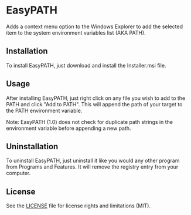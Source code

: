 # EasyPATH

Adds a context menu option to the Windows Explorer to add the selected item to the system environment variables list (AKA PATH).

## Installation

To install EasyPATH, just download and install the Installer.msi file.

## Usage

After installing EasyPATH, just right click on any file you wish to add to the PATH and click "Add to PATH". This will append the path of your target to the PATH environment variable.

Note: EasyPATH (1.0) does not check for duplicate path strings in the environment variable before appending a new path.

## Uninstallation

To uninstall EasyPATH, just uninstall it like you would any other program from Programs and Features. It will remove the registry entry from your computer.

## License

See the [LICENSE](LICENSE.md) file for license rights and limitations (MIT).